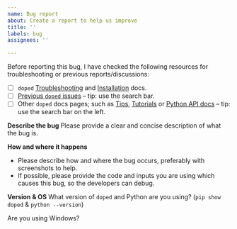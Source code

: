 ```yaml
---
name: Bug report
about: Create a report to help us improve
title: ''
labels: bug
assignees: ''

---
```


Before reporting this bug, I have checked the following resources for troubleshooting or previous reports/discussions:
- [ ] `doped` [Troubleshooting](https://doped.readthedocs.io/en/latest/Troubleshooting.html) and [Installation](https://doped.readthedocs.io/en/latest/Installation.html) docs.
- [ ] [Previous `doped` issues](https://github.com/SMTG-Bham/doped/issues?q=is%3Aissue+is%3Aclosed) – tip: use the search bar.
- [ ] Other `doped` docs pages; such as [Tips](https://doped.readthedocs.io/en/latest/Tips.html), [Tutorials](https://doped.readthedocs.io/en/latest/Tutorials.html) or [Python API docs](https://doped.readthedocs.io/en/latest/doped.html) – tip: use the search bar on the left.

**Describe the bug**
Please provide a clear and concise description of what the bug is.

**How and where it happens**
- Please describe how and where the bug occurs, preferably with screenshots to help.
- If possible, please provide the code and inputs you are using which causes this bug, so the developers can debug.

**Version & OS**
What version of `doped` and Python are you using? (`pip show doped` & `python --version`)

Are you using Windows?
